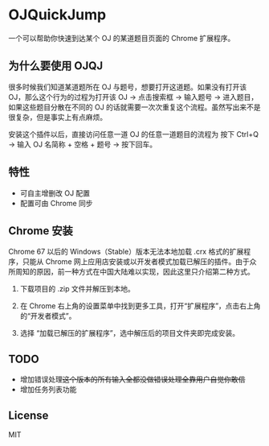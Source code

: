 # OJQuickJump
一个可以帮助你快速到达某个 OJ 的某道题目页面的 Chrome 扩展程序。

## 为什么要使用 OJQJ
很多时候我们知道某道题所在 OJ 与题号，想要打开这道题。如果没有打开该 OJ，那么这个行为的过程为打开该 OJ -> 点击搜索框 -> 输入题号 -> 进入题目，如果这些题目分散在不同的 OJ 的话就需要一次次重复这个流程。虽然写出来不是很复杂，但是事实上有点麻烦。

安装这个插件以后，直接访问任意一道 OJ 的任意一道题目的流程为 按下 Ctrl+Q -> 输入 OJ 名简称 + 空格 + 题号 -> 按下回车。

## 特性
* 可自主增删改 OJ 配置
* 配置可由 Chrome 同步

## Chrome 安装
Chrome 67 以后的 Windows（Stable）版本无法本地加载 .crx 格式的扩展程序，只能从 Chrome 网上应用店安装或以开发者模式加载已解压的插件。由于众所周知的原因，前一种方式在中国大陆难以实现，因此这里只介绍第二种方式。

1. 下载项目的 .zip 文件并解压到本地。

2. 在 Chrome 右上角的设置菜单中找到更多工具，打开“扩展程序”，点击右上角的“开发者模式”。

3. 选择 “加载已解压的扩展程序”，选中解压后的项目文件夹即完成安装。

## TODO
* 增加错误处理~~这个版本的所有输入全都没做错误处理全靠用户自觉你敢信~~
* 增加任务列表功能

## License
MIT